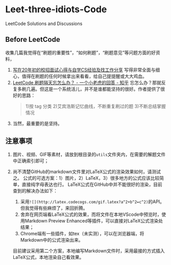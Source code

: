 # Leet-three-idiots-Code
LeetCode Solutions and Discussions

## Before LeetCode
收集几篇我觉得在“刷题的重要性”，“如何刷题”，“刷题意见”等问题方面的好资料，

1. [写在20年初的校招面试心得与自学CS经验及找工作分享](https://github.com/conanhujinming/tips_for_interview/blob/master/README-zh_CN.md)
    写得非常全面与细心，值得在刷题的任何时候拿出来看看，给自己提提醒或大大鸡血。
2. [LeetCode 刷题隔天忘怎么办？ - 一个小老虎的回答 - 知乎](https://www.zhihu.com/question/379857231/answer/1094058264)
    忘怎么办？那就反复多刷几遍。但这是一个系统活儿，并不是谁都能坚持的很好。作者提供了很好的思路：
    > 1)按 tag 分类 2)艾宾浩斯记忆曲线，不断重复刷过的题 3)不断总结掌握情况
3. 当然，最重要的是坚持。

## 注意事项
1. 图片、视频、GIF等素材，请放到根目录的`utils`文件夹内，在需要的解题文件中正确索引即可；
2. 尚不清楚GitHub的markdown文件里对LaTeX公式的渲染效果如何，请测试之。
    公式的可选方案：1）图片，2）LaTeX，3）很多地方的公式应该比较简单，直接纯字母表达也行。
    LaTeX公式在GitHub中并不能很好的渲染，目前查到的解决办法如下：
    1. 采用`![](http://latex.codecogs.com/gif.latex?a^2+b^2=c^2)`的API。但我觉得有些麻烦了，来回折腾。
    2. 舍弃在网页端看LaTeX公式的效果，而将文件在本地VScode中预览时，使用Markdown Preview Enhanced等插件，可以直接对LaTeX公式渲染处结果；
    3. Chrome端有一些插件，如tex（未实测），可以在浏览器端，将Markdown中的公式渲染出来。

    目前建议采用第二个方案，本地编写Markdown文件时，采用最接的方式插入LaTeX公式，本地渲染自己看效果。
